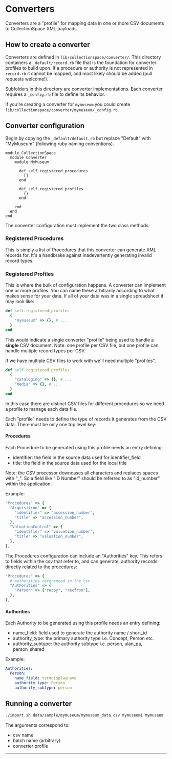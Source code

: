 # Converters

Converters are a "profile" for mapping data in one or more CSV
documents to CollectionSpace XML payloads.

## How to create a converter

Converters are defined in `lib/collectionspace/converter/`.
This directory containers a `_default/record.rb` file that is the
foundation for converter profiles to build upon. If a procedure
or authority is not represented in `record.rb` it cannot be mapped,
and most likely should be added (pull requests welcome!).

Subfolders in this directory are converter implementations. Each
converter requires a `_config.rb` file to define its behavior.

If you're creating a converter for `mymuseum` you could create
`lib/collectionspace/converter/mymuseum/_config.rb`.

## Converter configuration

Begin by copying the `_default/default.rb` but replace "Default"
with "MyMuseum" (following ruby naming conventions).

```
module CollectionSpace
  module Converter
    module MyMuseum

      def self.registered_procedures
        []
      end

      def self.registered_profiles
        {}
      end

    end
  end
end
```

The converter configuration must implement the two class methods:

### Registered Procedures

This is simply a list of Procedures that this converter can generate
XML records for. It's a handbrake against inadevertently generating
invalid record types.

### Registered Profiles

This is where the bulk of configuration happens. A converter can
implement one or more profiles. You can name these arbitrarily
according to what makes sense for your data. If all of your data
was in a single spreadsheet if may look like:

```ruby
def self.registered_profiles
  {
    "mymuseum" => {}, # ...
  }
end
```

This would indicate a single converter "profile" being used to handle
a **single** CSV document. Note: one profile per CSV file, but one
profile can handle multiple record types per CSV.

If we have multiple CSV files to work with we'll need multiple
"profiles".

```ruby
def self.registered_profiles
  {
    "cataloging" => {}, # ...
    "media" => {}, # ...
  }
end
```

In this case there are distinct CSV files for different procedures
so we need a profile to manage each data file.

Each "profile" needs to define the type of records it generates from
the CSV data. There must be only one top level key:

#### Procedures

Each Procedure to be generated using this profile needs an entry
defining:

- identifier: the field in the source data used for identifier_field
- title: the field in the source data used for the local title

Note: the CSV processor downcases all characters and replaces spaces
with "_". So a field like "ID Number" should be referred to
as "id_number" within the application.

Example:

```ruby
"Procedures" => {
  "Acquisition" => {
    "identifier" => "accession_number",
    "title" => "accession_number",
  },
  "ValuationControl" => {
    "identifier" => "valuation_number",
    "title" => "valuation_number",
  },
},
```

The Procedures configuration can include an "Authorities" key. This refers
to fields within the csv that refer to, and can generate, authority records
directly related to the procedures:

```ruby
"Procedures" => {
  # authorities referenced in the csv
  "Authorities" => {
    "Person" => ["recby", "recfrom"],
  },
},
```

#### Authorities

Each Authority to be generated using this profile needs an entry
defining:

- name_field: field used to generate the authority name / short_id
- authority_type: the primary authority type i.e. Concept, Person etc.
- authority_subtype: the authority subtype i.e. person, ulan_pa, person_shared

Example:

```yml
Authorities:
  Person:
    name_field: termdisplayname
    authority_type: Person
    authority_subtype: person
```

## Running a converter

```bash
./import.sh data/sample/mymuseum/mymuseum_data.csv mymuseum1 mymuseum
```

The arguments correspond to:

- csv name
- batch name (arbitrary)
- converter profile

---
